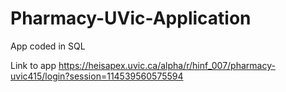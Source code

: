 # Pharmacy-UVic-Application
App coded in SQL 

Link to app
https://heisapex.uvic.ca/alpha/r/hinf_007/pharmacy-uvic415/login?session=114539560575594

